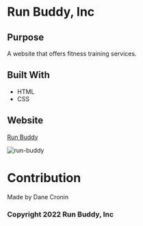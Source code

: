 # Run Buddy, Inc

## Purpose

A website that offers fitness training services.

## Built With
* HTML
* CSS

## Website

[Run Buddy](https://danecronin.github.io/run-buddy/)

![run-buddy](https://user-images.githubusercontent.com/107944830/206869794-25d61fca-ef9c-4d90-b184-a85a5aef7bf7.png)



# Contribution

Made by Dane Cronin

### Copyright 2022 Run Buddy, Inc
